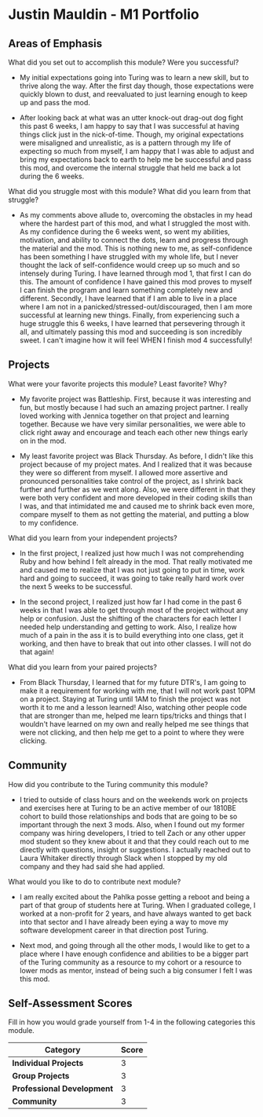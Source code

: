 # Justin Mauldin - M1 Portfolio

## Areas of Emphasis

What did you set out to accomplish this module? Were you successful?

- My initial expectations going into Turing was to learn a new skill, but to thrive along the way.  After the first day though, those expectations were quickly blown to dust, and reevaluated to just learning enough to keep up and pass the mod.

- After looking back at what was an utter knock-out drag-out dog fight this past 6 weeks, I am happy to say that I was successful at having things click just in the nick-of-time.  Though, my original expectations were misaligned and unrealistic, as is a pattern through my life of expecting so much from myself, I am happy that I was able to adjust and bring my expectations back to earth to help me be successful and pass this mod, and overcome the internal struggle that held me back a lot during the 6 weeks.

What did you struggle most with this module? What did you learn from that struggle?

- As my comments above allude to, overcoming the obstacles in my head where the hardest part of this mod, and what I struggled the most with.  As my confidence during the 6 weeks went, so went my abilities, motivation, and ability to connect the dots, learn and progress through the material and the mod.  This is nothing new to me, as self-confidence has been something I have struggled with my whole life, but I never thought the lack of self-confidence would creep up so much and so intensely during Turing.  I have learned through mod 1, that first I can do this.  The amount of confidence I have gained this mod proves to myself I can finish the program and learn something completely new and different.  Secondly, I have learned that if I am able to live in a place where I am not in a panicked/stressed-out/discouraged, then I am more successful at learning new things.  Finally, from experiencing such a huge struggle this 6 weeks, I have learned that persevering through it all, and ultimately passing this mod and succeeding is son incredibly sweet.  I can't imagine how it will feel WHEN I finish mod 4 successfully!

## Projects

What were your favorite projects this module? Least favorite? Why?

- My favorite project was Battleship.  First, because it was interesting and fun, but mostly because I had such an amazing project partner.  I really loved working with Jennica together on that project and learning together.  Because we have very similar personalities, we were able to click right away and encourage and teach each other new things early on in the mod.

- My least favorite project was Black Thursday.  As before, I didn't like this project because of my project mates.  And I realized that it was because they were so different from myself.  I allowed more assertive and pronounced personalities take control of the project, as I shrink back further and further as we went along.  Also, we were different in that they were both very confident and more developed in their coding skills than I was, and that intimidated me and caused me to shrink back even more, compare myself to them as not getting the material, and putting a blow to my confidence.

What did you learn from your independent projects?

- In the first project, I realized just how much I was not comprehending Ruby and how behind I felt already in the mod.  That really motivated me and caused me to realize that I was not just going to put in time, work hard and going to succeed, it was going to take really hard work over the next 5 weeks to be successful.

- In the second project, I realized just how far I had come in the past 6 weeks in that I was able to get through most of the project without any help or confusion.  Just the shifting of the characters for each letter I needed help understanding and getting to work.  Also, I realize how much of a pain in the ass it is to build everything into one class, get it working, and then have to break that out into other classes.  I will not do that again!

What did you learn from your paired projects?

- From Black Thursday, I learned that for my future DTR's, I am going to make it a requirement for working with me, that I will not work past 10PM on a project.  Staying at Turing until 1AM to finish the project was not worth it to me and a lesson learned!  Also, watching other people code that are stronger than me, helped me learn tips/tricks and things that I wouldn't have learned on my own and really helped me see things that were not clicking, and then help me get to a point to where they were clicking.

## Community

How did you contribute to the Turing community this module?

- I tried to outside of class hours and on the weekends work on projects and exercises here at Turing to be an active member of our 1810BE cohort to build those relationships and bods that are going to be so important through the next 3 mods.  Also, when I found out my former company was hiring developers, I tried to tell Zach or any other upper mod student so they knew about it and that they could reach out to me directly with questions, insight or suggestions.  I actually reached out to Laura Whitaker directly through Slack when I stopped by my old company and they had said she had applied.

What would you like to do to contribute next module?

- I am really excited about the Pahlka posse getting a reboot and being a part of that group of students here at Turing.  When I graduated college, I worked at a non-profit for 2 years, and have always wanted to get back into that sector and I have already been eying a way to move my software development career in that direction post Turing.

- Next mod, and going through all the other mods, I would like to get to a place where I have enough confidence and abilities to be a bigger part of the Turing community as a resource to my cohort or a resource to lower mods as mentor, instead of being such a big consumer I felt I was this mod.

## Self-Assessment Scores

Fill in how you would grade yourself from 1-4 in the following categories this module.

| Category                     | Score |
| -----------------------------| ----- |
| **Individual Projects**      |   3   |
| **Group Projects**           |   3   |
| **Professional Development** |   3   |
| **Community**                |   3   |
